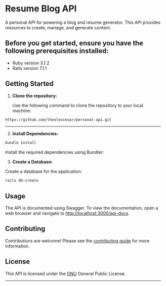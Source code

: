 # Resume Blog API

A personal API for powering a blog and resume generator. This API provides resources to create, manage, and generate content.

## Before you get started, ensure you have the following prerequisites installed:

- Ruby version 3.1.2
- Rails version 7.1.1

## Getting Started

1. **Clone the repository:**

   Use the following command to clone the repository to your local machine:

```bash
https://github.com/thealexcesar/personal-api.git
```

****

2. **Install Dependencies:**
```bash
bundle install
```

Install the required dependencies using Bundler:


3. **Create a Database:**

Create a database for the application:

```bash
rails db:create
```

## Usage

[//]: # (todo)
The API is documented using Swagger. To view the documentation, open a web browser and navigate to [http://localhost:3000/api-docs](http://localhost:3000/api-docs).

## Contributing

[//]: # (todo)
Contributions are welcome! Please see the [contributing guide](CONTRIBUTING.md) for more information.

## License

This API is licensed under the [GNU](https://en.wikipedia.org/wiki/GNU_General_Public_License) General Public License.

---
